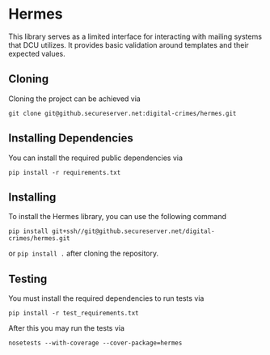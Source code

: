 # Hermes

This library serves as a limited interface for interacting with mailing systems that DCU utilizes. It provides basic validation around templates and their expected values.

## Cloning

Cloning the project can be achieved via

```
git clone git@github.secureserver.net:digital-crimes/hermes.git
```

## Installing Dependencies
You can install the required public dependencies via 
```
pip install -r requirements.txt
```

## Installing
To install the Hermes library, you can use the following command
```
pip install git+ssh//git@github.secureserver.net/digital-crimes/hermes.git
```
or `pip install .` after cloning the repository.


## Testing
You must install the required dependencies to run tests via
```
pip install -r test_requirements.txt
```

After this you may run the tests via
```
nosetests --with-coverage --cover-package=hermes
```
